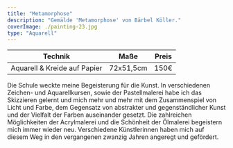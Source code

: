 ```yaml
---
title: "Metamorphose"
description: "Gemälde 'Metamorphose' von Bärbel Köller."
coverImage: ./painting-23.jpg
type: "Aquarell"
---
```


| Technik                      | Maße      | Preis |
|------------------------------|-----------|-------|
| Aquarell & Kreide auf Papier | 72x51,5cm | 150€  |


Die Schule weckte meine Begeisterung für die Kunst. In verschiedenen Zeichen- und Aquarellkursen, sowie der Pastellmalerei habe ich das Skizzieren gelernt und mich mehr und mehr mit dem Zusammenspiel von Licht und Farbe, dem Gegensatz von abstrakter und gegenständlicher Kunst und der Vielfalt der Farben auseinander gesetzt. Die zahlreichen Möglichkeiten der Acrylmalerei und die Schönheit der Ölmalerei begeistern mich immer wieder neu. Verschiedene Künstlerinnen haben mich auf diesem Weg in den vergangenen zwanzig Jahren angeregt und gefördert.